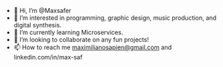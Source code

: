 - 👋 Hi, I’m @Maxsafer
- 👀 I’m interested in programming, graphic design, music production, and digital synthesis.
- 🌱 I’m currently learning Microservices.
- 💞️ I’m looking to collaborate on any fun projects!
- 📫 How to reach me maximilianosapien@gmail.com and linkedin.com/in/max-saf

<!---
Maxsafer/Maxsafer is a ✨ special ✨ repository because its `README.md` (this file) appears on your GitHub profile.
You can click the Preview link to take a look at your changes.
--->
